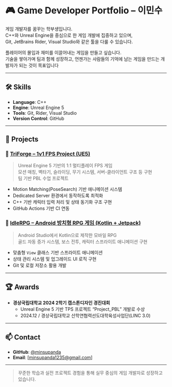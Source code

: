 # 🎮 Game Developer Portfolio – 이민수

게임 개발자를 꿈꾸는 학부생입니다.  
C++와 Unreal Engine을 중심으로 한 게임 개발에 집중하고 있으며,  
Git, JetBrains Rider, Visual Studio와 같은 툴을 다룰 수 있습니다.

플레이어의 몰입과 재미를 이끌어내는 게임을 만들고 싶습니다.  
기술을 쌓아가며 팀과 함께 성장하고, 언젠가는 사람들의 기억에 남는 게임을 만드는 개발자가 되는 것이 목표입니다

---

## 🛠 Skills

- **Language**: C++
- **Engine**: Unreal Engine 5
- **Tools**: Git, Rider, Visual Studio
- **Version Control**: GitHub
  
---

## 🧩 Projects

### 🔫 [TriForge – 1v1 FPS Project (UE5)](https://github.com/minsupanda/TriForge)
> Unreal Engine 5 기반의 1:1 멀티플레이 FPS 게임  
> 모션 매칭, 벽타기, 슬라이딩, 무기 시스템, 서버-클라이언트 구조 등 구현  
> 팀 기반 PBL 수업 프로젝트

- Motion Matching(PoseSearch) 기반 애니메이션 시스템
- Dedicated Server 환경에서 동작하도록 최적화
- C++ 기반 캐릭터 입력 처리 및 상태 동기화 구조 구현
- GitHub Actions 기반 CI 연동

### 🐉 [IdleRPG – Android 방치형 RPG 게임 (Kotlin + Jetpack)](https://github.com/minsupanda/IdleRPG)
> Android Studio에서 Kotlin으로 제작한 모바일 RPG  
> 골드 자동 증가 시스템, 보스 전투, 캐릭터 스프라이트 애니메이션 구현

- 맞춤형 `View` 클래스 기반 스프라이트 애니메이션
- 상태 관리 시스템 및 업그레이드 UI 로직 구현
- Git 및 로컬 저장소 활용 개발

---

## 🏆 Awards

- **경상국립대학교 2024 2학기 캡스톤디자인 경진대회**  
  - Unreal Engine 5 기반 TPS 프로젝트 “Project_PBL” 개발로 수상
  - 2024.12 / 경상국립대학교 산학연협력선도대학육성사업단(LINC 3.0)
---

## 📫 Contact

- **GitHub**: [@minsupanda](https://github.com/minsupanda)
- **Email**: [minsupanda1235@gmail.com]

---

> 꾸준한 학습과 실전 프로젝트 경험을 통해 실무 중심의 게임 개발자로 성장하고 있습니다.
